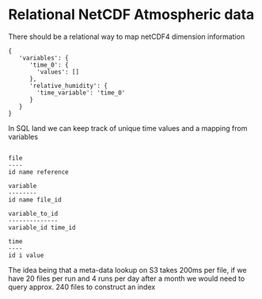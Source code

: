 
# Relational NetCDF Atmospheric data

There should be a relational way to map netCDF4 dimension information

```
{
   'variables': {
      'time_0': {
        'values': []
      },
      'relative_humidity': {
        'time_variable': 'time_0'
      }
   }
}
```

In SQL land we can keep track of unique time values and a mapping from variables

```

file
----
id name reference
     
variable
--------
id name file_id

variable_to_id
--------------
variable_id time_id

time
----
id i value
```

The idea being that a meta-data lookup on S3 takes 200ms per file, if we have 20 files per run and 4 runs per day
after a month we would need to query approx. 240 files to construct an index
